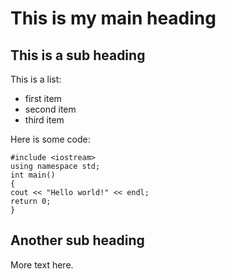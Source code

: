 # This is my main heading

## This is a sub heading

This is a list:
* first item
* second item
* third item

Here is some code:
```
#include <iostream>
using namespace std;
int main()
{
cout << "Hello world!" << endl;
return 0;
}
```

## Another sub heading
More text here.
